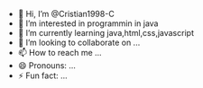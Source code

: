 - 👋 Hi, I’m @Cristian1998-C
- 👀 I’m interested in programmin in java
- 🌱 I’m currently learning java,html,css,javascript
- 💞️ I’m looking to collaborate on ...
- 📫 How to reach me ...
- 😄 Pronouns: ...
- ⚡ Fun fact: ...

<!---
Cristian1998-C/Cristian1998-C is a ✨ special ✨ repository because its `README.md` (this file) appears on your GitHub profile.
You can click the Preview link to take a look at your changes.
--->
